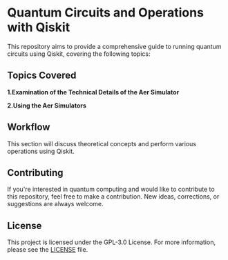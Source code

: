 # Quantum Circuits and Operations with Qiskit

This repository aims to provide a comprehensive guide to running quantum circuits using Qiskit, covering the following topics:

## Topics Covered

**1.Examination of the Technical Details of the Aer Simulator**
 
**2.Using the Aer Simulators**


## Workflow

This section will discuss theoretical concepts and perform various operations using Qiskit.

## Contributing

If you're interested in quantum computing and would like to contribute to this repository, feel free to make a contribution. New ideas, corrections, or suggestions are always welcome.

## License

This project is licensed under the GPL-3.0 License. For more information, please see the [LICENSE](LICENSE) file.
